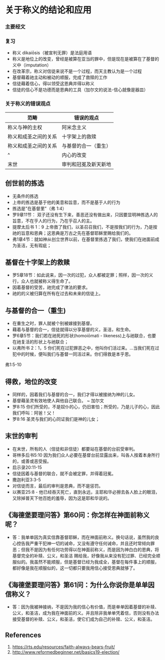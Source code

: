 # 关于称义的结论和应用

### 主要经文

### 复习
- 称义 dikaiōsis（被宣判无罪）是法庭用语
- 称义是地位上的改变，曾经是被算在亚当的罪中，但是现在是被算在了基督的义中（imputation）
- 在改革宗，称义对信徒来说不是一个过程，而天主教认为是一个过程
- 基督藉着祂主动和被动的顺服，完成了救赎的工作
- 信徒藉着信心，得以领受这恩典并得以称义
- 信徒的信心不是功德而是恩典的工具（加尔文的说法-信心就像是器皿）



### 关于称义的错误观点
| 范畴 | 错误的观点 |
| -------- | ------- |
| 称义与神的主权 | 阿米念主义 |
| 称义和成圣之间的关系 | 十字架上的救赎 | 
| 称义和成圣之间的关系 | 与基督的合一（重生） | 
| ^ | 内心的改变 |
| 末世 | 审判和冠冕及新天新地 |

## 创世前的拣选
- 无条件的拣选
- 上帝的拣选是基于他的美意和旨意，而不是基于人的行为
- 拣选是"在基督里"（弗 1:4）
- 罗9章11节： 双子还没有生下来，善恶还没有做出来，只因要显明神拣选人的旨意，不在乎人的行为，乃在乎召人的主。
- 提摩太后书 1：9 上帝救了我们，以圣召召我们，不是按我们的行为，乃是按祂的旨意和恩典；这恩典是万古之先在基督耶稣里赐给我们的。
- 弗1章4节：就如神从创立世界以前，在基督里拣选了我们，使我们在祂面前成为圣洁，无有瑕疵；

## 基督在十字架上的救赎
- 罗5章18节：如此说来，因一次的过犯，众人都被定罪；照样，因一次的义行，众人也就被称义得生命了。
- 因着基督的受苦，祂完成了律法的要求。
- 祂的的义被归算在所有在过去和未来的信徒上。




## 与基督的合一（重生)
- 在重生之时，罪人就被个别被嫁接到基督。
- 藉着与基督的合一，信徒就得以分享基督的义，圣洁，和生命。
- 罗6章5节：我们若在祂死的形状(homoiōmati - likeness)上与祂联合，也要在祂复活的形状上与祂联合；
- 以弗所书 2：1，5
你们死在过犯罪恶之中，他叫你们活过来。...当我们死在过犯中的时候，便叫我们与基督一同活过来。你们得救是本乎恩。

弗1:5-10

## 得救，地位的改变
- 同样的，因着我们与基督的合一，我们才得以被接纳为神的儿女。
- 基督藉圣灵有效地使人與他自己联合。 ~ 加尔文
- 罗8:15 你们所受的，不是奴仆的心，仍旧害怕；所受的，乃是儿子的心，因此我们呼叫：阿爸！父！
- 罗8:16 圣灵与我们的心同证我们是神的儿女；

## 末世的审判
- 在末世，所有的人（信徒和非信徒）都要站在基督的台前受审判。
- 哥林多后书5:10 因为我们众人必要在基督台前显露出来，叫各人按着本身所行的，或善或恶受报。
- 启示录20:11-15
- 信徒因着与基督的联合，就不会被定罪，并得着冠冕。
- 撒迦利亚3:3-5
- 对信徒而言，最后的审判是恩典，而不是惩罚。
- 以赛亚25:8 - 他已经吞灭死亡，直到永远，主耶和华必擦去各人脸上的眼泪，又除掉普天下他百姓的羞辱，因为这是耶和华说的。


## 《海德堡要理问答》第60问：你怎样在神面前称义呢？
- 答：我单单因为真实信靠基督耶稣，而在神面前称义。换句话说，虽然我的良心控告我严重干犯神一切的诫命，又没有遵守任何诫命，并且还时常倾向罪恶；但我不是因为有任何功劳得以在神面前称义，而是因为神白白的恩典，将基督完全的补赎、公义，和圣洁 赐给我，好像我从来没有犯过罪、已经完全顺服似的。我虽然不能顺服，但是基督已经为我成全，基督在每件事上的顺服，都好像是我在顺服似的，这一切都只要我用信心接受恩典就够了。

## 《海德堡要理问答》第61问：为什么你说你是单单因信称义？
- 答：因为我被神接纳，不是因为我的信心有价值，而是单单因着基督的补赎、公义，和圣洁，成为我在神面前的义。并且除非我单单凭着信，否则没有办法接受基督的补赎、公义，和圣洁，使它们成为自己的补赎、公义，和圣洁。

## References
1. https://rts.edu/resources/faith-always-bears-fruit/
2. http://www.reformedbeginner.net/basics19-election/